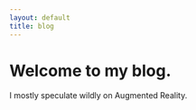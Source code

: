 ```yaml
---
layout: default
title: blog
---
```

# Welcome to my blog.

I mostly speculate wildly on Augmented Reality.